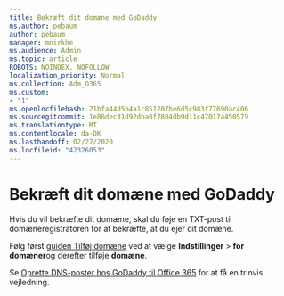 ```yaml
---
title: Bekræft dit domæne med GoDaddy
ms.author: pebaum
author: pebaum
manager: mnirkhe
ms.audience: Admin
ms.topic: article
ROBOTS: NOINDEX, NOFOLLOW
localization_priority: Normal
ms.collection: Adm_O365
ms.custom:
- "1"
ms.openlocfilehash: 21bfa44d5b4a1c851207be6d5c983f77690ac406
ms.sourcegitcommit: 1e86dec31d92dba0f7804db9d11c47017a450579
ms.translationtype: MT
ms.contentlocale: da-DK
ms.lasthandoff: 02/27/2020
ms.locfileid: "42326053"
---
```

# <a name="verify-your-domain-with-godaddy"></a>Bekræft dit domæne med GoDaddy

Hvis du vil bekræfte dit domæne, skal du føje en TXT-post til domæneregistratoren for at bekræfte, at du ejer dit domæne. 

Følg først [guiden Tilføj domæne](https://portal.office.com/adminportal/home#/Domains) ved at vælge **Indstillinger** \> **for domæner**og derefter tilføje **domæne**.
  
Se [Oprette DNS-poster hos GoDaddy til Office 365](https://docs.microsoft.com/microsoft-365/admin/dns/create-dns-records-at-godaddy) for at få en trinvis vejledning.